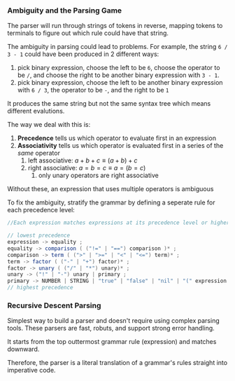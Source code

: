 ### Ambiguity and the Parsing Game

The parser will run through strings of tokens in reverse, mapping tokens to terminals to figure out which rule could have that string.

The ambiguity in parsing could lead to problems. For example, the string `6 / 3 - 1` could have been produced in 2 different ways:

1. pick binary expression, choose the left to be `6`, choose the operator to be `/`, and choose the right to be another binary expression with `3 - 1`.
2. pick binary expression, choose the left to be another binary expression with `6 / 3`, the operator to be `-`, and the right to be `1`

It produces the same string but not the same syntax tree which means different evalutions.

The way we deal with this is:
1. **Precedence** tells us which operator to evaluate first in an expression
2. **Associativity** tells us which operator is evaluated first in a series of the *same* operator
   1. left associative: $a + b + c \equiv (a + b) + c$
   2. right associative: $a = b = c \equiv a = (b = c)$
      1. only unary operators are right associative

Without these, an expression that uses multiple operators is ambiguous

To fix the ambiguity, stratify the grammar by defining a seperate rule for each precedence level:

```java
//Each expression matches expressions at its precedence level or higher

// lowest precedence
expression -> equality ;
equality -> comparison ( ("!=" | "==") comparison )* ;
comparison -> term ( (">" | ">=" | "<" | "<=") term)* ;
term -> factor ( ("-" | "+") factor)* ;
factor -> unary ( ("/" | "*") unary)* ;
unary -> ("!" | "-") unary | primary ;
primary -> NUMBER | STRING | "true" | "false" | "nil" | "(" expression ")" ;
// highest precedence
```

### Recursive Descent Parsing

Simplest way to build a parser and doesn't require using complex parsing tools. These parsers are fast, robuts,
and support strong error handling.

It starts from the top outtermost grammar rule (expression) and matches downward.

Therefore, the parser is a literal translation of a grammar's rules straight into imperative code.